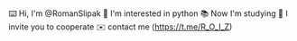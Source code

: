 ⌨️ Hi, I'm @RomanSlipak
🐍 I'm interested in python
📚 Now I'm studying
🤝 I invite you to cooperate
✉️ contact me (https://t.me/R_O_I_Z)

